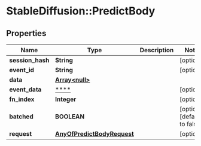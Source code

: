 # StableDiffusion::PredictBody

## Properties
Name | Type | Description | Notes
------------ | ------------- | ------------- | -------------
**session_hash** | **String** |  | [optional] 
**event_id** | **String** |  | [optional] 
**data** | [**Array&lt;null&gt;**](.md) |  | 
**event_data** | [****](.md) |  | [optional] 
**fn_index** | **Integer** |  | [optional] 
**batched** | **BOOLEAN** |  | [optional] [default to false]
**request** | [**AnyOfPredictBodyRequest**](AnyOfPredictBodyRequest.md) |  | [optional] 

